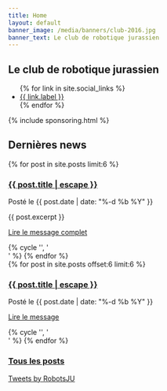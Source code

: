 ```yaml
---
title: Home
layout: default
banner_image: /media/banners/club-2016.jpg
banner_text: Le club de robotique jurassien
---
```


<section class="banner-image banner-home" style="background-image: url({{ page.banner_image }})">
    <div class="banner-text">
        <div class="container">
            <h2>Le club de robotique jurassien</h2>
            <ul class="social">
                {% for link in site.social_links %}
                <li><a href="{{ link.url }}" title="{{ link.title }}"><span class="fa fa-{{ link.icon }}"></span> {{ link.label }}</a></li>
                {% endfor %}
            </ul>
        </div>
    </div>
</section>

{% include sponsoring.html %}

<div class="container page">
    <div class="row">
        <section class="col-md-8">
            <h2>Dernières news</h2>
            <div class="row">
                {% for post in site.posts limit:6 %}
                <article class="col-md-6">
                    <h3><a href="{{ post.url }}">{{ post.title | escape }}</a></h3>
                    <p>Posté le {{ post.date | date: "%-d %b %Y" }}</p>
                    {{ post.excerpt }}
                    <p><a href="{{ post.url }}">Lire le message complet <i class="fa fa-arrow-right"></i></a></p>
                </article>
                {% cycle '', '</div><div class="row">' %}
                {% endfor %}
            </div>
            <div class="row">
                {% for post in site.posts offset:6 limit:6 %}
                <article class="col-md-6">
                    <h3><a href="{{ post.url }}">{{ post.title | escape }}</a></h3>
                    <p>Posté le {{ post.date | date: "%-d %b %Y" }}</p>
                    <p><a href="{{ post.url }}">Lire le message <i class="fa fa-arrow-right"></i></a></p>
                </article>
                {% cycle '', '</div><div class="row">' %}
                {% endfor %}
            </div>
            <h3><i class="fa fa-list"></i> <a href="/tous-les-posts">Tous les posts</a></h3>
        </section>
        <section class="col-md-4">
            <a class="twitter-timeline" data-height="2000" href="https://twitter.com/RobotsJU">Tweets by RobotsJU</a>
        </section>
    </div>
</div>

<script async src="https://platform.twitter.com/widgets.js" charset="utf-8"></script>

